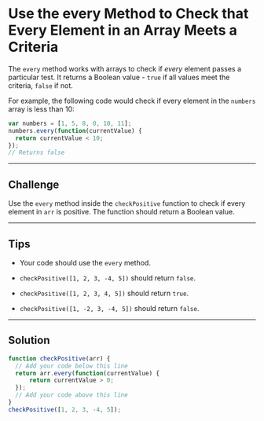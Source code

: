 # Use the every Method to Check that Every Element in an Array Meets a Criteria

The `every` method works with arrays to check if *every* element passes a particular test. It returns a Boolean value - `true` if all values meet the criteria, `false` if not.

For example, the following code would check if every element in the `numbers` array is less than 10:

```js
var numbers = [1, 5, 8, 0, 10, 11];
numbers.every(function(currentValue) {
  return currentValue < 10;
});
// Returns false
```

---

## Challenge

Use the `every` method inside the `checkPositive` function to check if every element in `arr` is positive. The function should return a Boolean value.

---

## Tips

- Your code should use the `every` method.

- `checkPositive([1, 2, 3, -4, 5])` should return `false`.

- `checkPositive([1, 2, 3, 4, 5])` should return `true`.

- `checkPositive([1, -2, 3, -4, 5])` should return `false`.

---

## Solution

```js
function checkPositive(arr) {
  // Add your code below this line
  return arr.every(function(currentValue) {
      return currentValue > 0;
  });
  // Add your code above this line
}
checkPositive([1, 2, 3, -4, 5]);
```